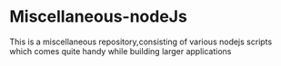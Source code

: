 # Miscellaneous-nodeJs
This is a miscellaneous repository,consisting of various nodejs scripts which comes quite handy while building larger applications

